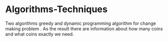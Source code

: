 # Algorithms-Techniques

Two algorithms greedy and dynamic programming algorithm for change making problem . 
As the result there are information  about how many coins and what coins exactly we need. 
